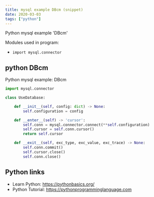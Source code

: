 ```yaml
---
title: mysql example DBcm (snippet)
date: 2020-03-03
tags: ["python"]
---
```

Python mysql example 'DBcm'


Modules used in program: 
* `import mysql.connector`

## python DBcm

Python mysql example: DBcm

```python
import mysql.connector

class UseDatabase:

    def __init__(self, config: dict) -> None:
        self.configuration = config

    def __enter__(self) -> 'cursor':
        self.conn = mysql.connector.connect(**self.configuration)
        self.cursor = self.conn.cursor()
        return self.cursor

    def __exit__(self, exc_type, exc_value, exc_trace) -> None:
        self.conn.commit()
        self.cursor.close()
        self.conn.close()


```

## Python links

- Learn Python: https://pythonbasics.org/
- Python Tutorial: https://pythonprogramminglanguage.com

